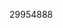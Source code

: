 [//]: # (Created by ./bin/manage_files.pl from ./species/Meloidogyne_arenaria/PRJNA438575/Meloidogyne_arenaria_PRJNA438575.publication.html on Thu Jun 11 13:44:40 2020)
29954888
